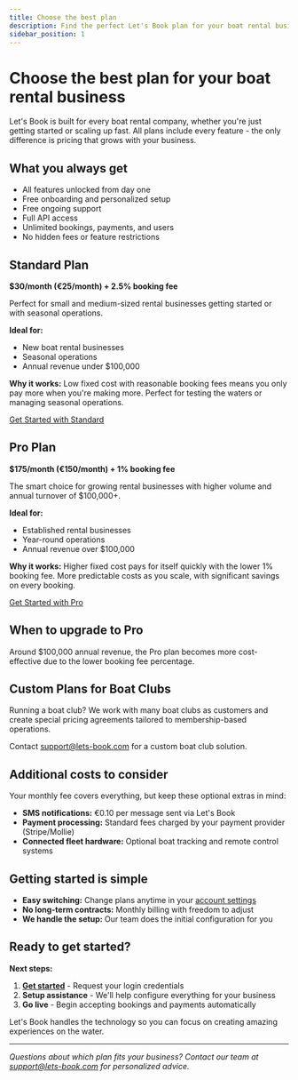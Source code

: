 ```yaml
---
title: Choose the best plan
description: Find the perfect Let's Book plan for your boat rental business
sidebar_position: 1
---
```


# Choose the best plan for your boat rental business

Let's Book is built for every boat rental company, whether you're just getting started or scaling up fast. All plans include every feature - the only difference is pricing that grows with your business.

## What you always get

- All features unlocked from day one
- Free onboarding and personalized setup
- Free ongoing support
- Full API access
- Unlimited bookings, payments, and users
- No hidden fees or feature restrictions

## Standard Plan

**$30/month (€25/month) + 2.5% booking fee**

Perfect for small and medium-sized rental businesses getting started or with seasonal operations.

**Ideal for:**

- New boat rental businesses
- Seasonal operations
- Annual revenue under $100,000

**Why it works:** Low fixed cost with reasonable booking fees means you only pay more when you're making more. Perfect for testing the waters or managing seasonal operations.

<div class="button-container">
  <a href="https://lets-book.com/en/get-started" class="button button--primary" target="_blank" rel="noopener noreferrer">Get Started with Standard</a>
</div>

## Pro Plan

**$175/month (€150/month) + 1% booking fee**

The smart choice for growing rental businesses with higher volume and annual turnover of $100,000+.

**Ideal for:**

- Established rental businesses
- Year-round operations
- Annual revenue over $100,000

**Why it works:** Higher fixed cost pays for itself quickly with the lower 1% booking fee. More predictable costs as you scale, with significant savings on every booking.

<div class="button-container">
  <a href="https://lets-book.com/en/get-started" class="button button--primary" target="_blank" rel="noopener noreferrer">Get Started with Pro</a>
</div>

## When to upgrade to Pro

Around $100,000 annual revenue, the Pro plan becomes more cost-effective due to the lower booking fee percentage.

## Custom Plans for Boat Clubs

Running a boat club? We work with many boat clubs as customers and create special pricing agreements tailored to membership-based operations.

Contact [support@lets-book.com](mailto:support@lets-book.com) for a custom boat club solution.

## Additional costs to consider

Your monthly fee covers everything, but keep these optional extras in mind:

- **SMS notifications:** €0.10 per message sent via Let's Book
- **Payment processing:** Standard fees charged by your payment provider (Stripe/Mollie)
- **Connected fleet hardware:** Optional boat tracking and remote control systems

## Getting started is simple

- **Easy switching:** Change plans anytime in your [account settings](https://dashboard.letsbook.app/account/plan)
- **No long-term contracts:** Monthly billing with freedom to adjust
- **We handle the setup:** Our team does the initial configuration for you

## Ready to get started?

**Next steps:**

1. **[Get started](https://lets-book.com/get-started)** - Request your login credentials
2. **Setup assistance** - We'll help configure everything for your business
3. **Go live** - Begin accepting bookings and payments automatically

Let's Book handles the technology so you can focus on creating amazing experiences on the water.

---

_Questions about which plan fits your business? Contact our team at [support@lets-book.com](mailto:support@lets-book.com) for personalized advice._
